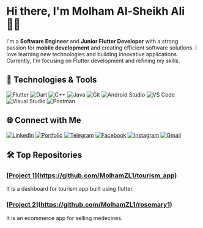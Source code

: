 # Hi there, I'm Molham Al-Sheikh Ali 👨‍💻

I'm a **Software Engineer** and **Junior Flutter Developer** with a strong passion for **mobile development** and creating efficient software solutions. I love learning new technologies and building innovative applications. Currently, I'm focusing on Flutter development and refining my skills.

## 🔧 Technologies & Tools

![Flutter](https://img.shields.io/badge/Flutter-02569B?style=for-the-badge&logo=flutter&logoColor=white)
![Dart](https://img.shields.io/badge/Dart-0175C2?style=for-the-badge&logo=dart&logoColor=white)
![C++](https://img.shields.io/badge/C++-00599C?style=for-the-badge&logo=cplusplus&logoColor=white)
![Java](https://img.shields.io/badge/Java-007396?style=for-the-badge&logo=java&logoColor=white)
![Git](https://img.shields.io/badge/Git-F05032?style=for-the-badge&logo=git&logoColor=white)
![Android Studio](https://img.shields.io/badge/Android_Studio-3DDC84?style=for-the-badge&logo=android-studio&logoColor=white)
![VS Code](https://img.shields.io/badge/VS_Code-0078D4?style=for-the-badge&logo=visual-studio-code&logoColor=white)
![Visual Studio](https://img.shields.io/badge/Visual_Studio-5C2D91?style=for-the-badge&logo=visual-studio&logoColor=white)
![Postman](https://img.shields.io/badge/Postman-FF6C37?style=for-the-badge&logo=postman&logoColor=white)

## 🌐 Connect with Me

[![LinkedIn](https://img.shields.io/badge/LinkedIn-blue?style=for-the-badge&logo=linkedin)](https://www.linkedin.com/in/molham-al-sheikh-ali-684982268)
[![Portfolio](https://img.shields.io/badge/Portfolio-lightgrey?style=for-the-badge&logo=github)](https://molhamzl1.github.io/Molham-Al-Sheikh-Ali-portofilio/)
[![Telegram](https://img.shields.io/badge/Telegram-blue?style=for-the-badge&logo=telegram)](https://t.me/MolhamSheikh)
[![Facebook](https://img.shields.io/badge/Facebook-blue?style=for-the-badge&logo=facebook)](https://www.facebook.com/molhamslsh.alshihali)
[![Instagram](https://img.shields.io/badge/Instagram-ef3e42?style=for-the-badge&logo=instagram&logoColor=white)](https://www.instagram.com/molhamsheikh/)
[![Gmail](https://img.shields.io/badge/Gmail-EA4335?style=for-the-badge&logo=gmail&logoColor=white)](molhamsa49@gmail.com)


## 🛠️ Top Repositories

### [[Project 1](https://github.com/molham/project1)](https://github.com/MolhamZL1/tourism_app)
It is a dashboard for tourism app built using flutter.

### [[Project 2](https://github.com/molham/project2)](https://github.com/MolhamZL1/rosemary1)
It is an ecommerce app for selling medecines.
